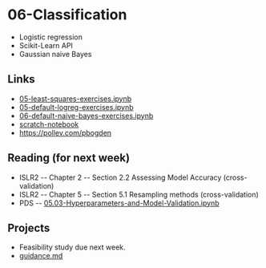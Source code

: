 
# 06-Classification

* Logistic regression
* Scikit-Learn API
* Gaussian naive Bayes

## Links

* [05-least-squares-exercises.ipynb](https://colab.research.google.com/drive/1ImFUE6l-65zeH75FKzy1obEiWLuAcES1)
* [05-default-logreg-exercises.ipynb](https://colab.research.google.com/drive/1CdPG_1nPXYLgQaGsqOlBlzaoCADnYLoJ)
* [06-default-naive-bayes-exercises.ipynb](https://colab.research.google.com/drive/1VIB7_4mLNiGCOI7f3EkEEQmLA2r-B7Z_)
* [scratch-notebook](https://colab.research.google.com/drive/1H4sj-XdST_PqBXQTrkutsamSFrOs2wNG)
* https://pollev.com/pbogden

## Reading (for next week)

* ISLR2 -- Chapter 2 -- Section 2.2 Assessing Model Accuracy (cross-validation)
* ISLR2 -- Chapter 5 -- Section 5.1 Resampling methods (cross-validation)
* PDS -- [05.03-Hyperparameters-and-Model-Validation.ipynb](https://github.com/jakevdp/PythonDataScienceHandbook/blob/master/notebooks/05.03-Hyperparameters-and-Model-Validation.ipynb)

## Projects

* Feasibility study due next week.
* [guidance.md](guidance.md)
